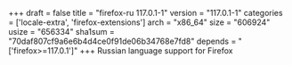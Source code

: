 +++
draft = false
title = "firefox-ru 117.0.1-1"
version = "117.0.1-1"
categories = ['locale-extra', 'firefox-extensions']
arch = "x86_64"
size = "606924"
usize = "656334"
sha1sum = "70daf807cf9a6e6b4d4ce0f91de06b34768e7fd8"
depends = "['firefox>=117.0.1']"
+++
Russian language support for Firefox